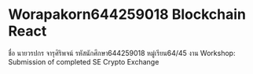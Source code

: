 # Worapakorn644259018 Blockchain React
ชื่อ นายวรปกร จารุศิริพจน์ รหัสนักศึกษา644259018 หมู่เรียน64/45
งาน Workshop: Submission of completed SE Crypto Exchange